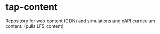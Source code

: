 # tap-content
Repository for web content (CDN) and simulations and xAPI curriculum content. (pulls LFS content)
